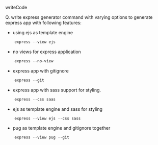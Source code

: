 writeCode

Q. write express generator command with varying options to generate express app with following features:

- using ejs as template engine
```js
    express --view ejs
```
- no views for express application
```js
    express --no-view
```
- express app with gitignore
```js
    express --git
```
- express app with sass support for styling.
```js
    express --css saas
```
- ejs as template engine and sass for styling
```js
    express --view ejs --css sass
```

- pug as template engine and gitignore together
```js
    express --view pug --git
```